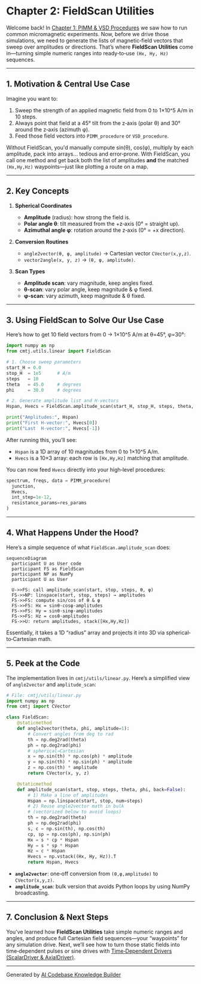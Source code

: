 # Chapter 2: FieldScan Utilities

Welcome back! In [Chapter 1: PIMM & VSD Procedures](01_pimm___vsd_procedures_.md) we saw how to run common micromagnetic experiments. Now, before we drive those simulations, we need to generate the lists of magnetic‐field vectors that sweep over amplitudes or directions. That’s where **FieldScan Utilities** come in—turning simple numeric ranges into ready‑to‑use `(Hx, Hy, Hz)` sequences.

---

## 1. Motivation & Central Use Case

Imagine you want to:

1. Sweep the strength of an applied magnetic field from 0 to 1×10^5 A/m in 10 steps.
2. Always point that field at a 45° tilt from the z‑axis (polar θ)
   and 30° around the z‑axis (azimuth φ).
3. Feed those field vectors into `PIMM_procedure` or `VSD_procedure`.

Without FieldScan, you'd manually compute sin(θ), cos(φ), multiply by each amplitude, pack into arrays… tedious and error‑prone.
With FieldScan, you call one method and get back both the list of amplitudes **and** the matched `(Hx,Hy,Hz)` waypoints—just like plotting a route on a map.

---

## 2. Key Concepts

1. **Spherical Coordinates**

   - **Amplitude** (radius): how strong the field is.
   - **Polar angle θ**: tilt measured from the +z‑axis (0° = straight up).
   - **Azimuthal angle φ**: rotation around the z‑axis (0° = +x direction).

2. **Conversion Routines**

   - `angle2vector(θ, φ, amplitude)` → Cartesian vector `CVector(x,y,z)`.
   - `vector2angle(x, y, z)` → `(θ, φ, amplitude)`.

3. **Scan Types**
   - **Amplitude scan**: vary magnitude, keep angles fixed.
   - **θ‑scan**: vary polar angle, keep magnitude & φ fixed.
   - **φ‑scan**: vary azimuth, keep magnitude & θ fixed.

---

## 3. Using FieldScan to Solve Our Use Case

Here’s how to get 10 field vectors from 0 → 1×10^5 A/m at θ=45°, φ=30°:

```python
import numpy as np
from cmtj.utils.linear import FieldScan

# 1. Choose sweep parameters
start_H = 0.0
stop_H  = 1e5      # A/m
steps   = 10
theta   = 45.0     # degrees
phi     = 30.0     # degrees

# 2. Generate amplitude list and H‑vectors
Hspan, Hvecs = FieldScan.amplitude_scan(start_H, stop_H, steps, theta, phi)

print("Amplitudes:", Hspan)
print("First H‑vector:", Hvecs[0])
print("Last  H‑vector:", Hvecs[-1])
```

After running this, you’ll see:

- `Hspan` is a 1D array of 10 magnitudes from 0 to 1×10^5 A/m.
- `Hvecs` is a 10×3 array: each row is `[Hx,Hy,Hz]` matching that amplitude.

You can now feed `Hvecs` directly into your high‑level procedures:

```python
spectrum, freqs, data = PIMM_procedure(
  junction,
  Hvecs,
  int_step=1e-12,
  resistance_params=res_params
)
```

---

## 4. What Happens Under the Hood?

Here’s a simple sequence of what `FieldScan.amplitude_scan` does:

```mermaid
sequenceDiagram
  participant U as User code
  participant FS as FieldScan
  participant NP as NumPy
  participant U as User

  U->>FS: call amplitude_scan(start, stop, steps, θ, φ)
  FS->>NP: linspace(start, stop, steps) → amplitudes
  FS->>FS: compute sin/cos of θ & φ
  FS->>FS: Hx = sinθ·cosφ·amplitudes
  FS->>FS: Hy = sinθ·sinφ·amplitudes
  FS->>FS: Hz = cosθ·amplitudes
  FS->>U: return amplitudes, stack([Hx,Hy,Hz])
```

Essentially, it takes a 1D “radius” array and projects it into 3D via spherical‐to‐Cartesian math.

---

## 5. Peek at the Code

The implementation lives in `cmtj/utils/linear.py`. Here’s a simplified view of `angle2vector` and `amplitude_scan`:

```python
# File: cmtj/utils/linear.py
import numpy as np
from cmtj import CVector

class FieldScan:
    @staticmethod
    def angle2vector(theta, phi, amplitude=1):
        # Convert angles from deg to rad
        th = np.deg2rad(theta)
        ph = np.deg2rad(phi)
        # spherical→Cartesian
        x = np.sin(th) * np.cos(ph) * amplitude
        y = np.sin(th) * np.sin(ph) * amplitude
        z = np.cos(th) * amplitude
        return CVector(x, y, z)

    @staticmethod
    def amplitude_scan(start, stop, steps, theta, phi, back=False):
        # 1) Make a line of amplitudes
        Hspan = np.linspace(start, stop, num=steps)
        # 2) Reuse angle2vector math in bulk
        # (vectorized below to avoid loops)
        th = np.deg2rad(theta)
        ph = np.deg2rad(phi)
        s, c = np.sin(th), np.cos(th)
        cp, sp = np.cos(ph), np.sin(ph)
        Hx = s * cp * Hspan
        Hy = s * sp * Hspan
        Hz = c * Hspan
        Hvecs = np.vstack((Hx, Hy, Hz)).T
        return Hspan, Hvecs
```

- **`angle2vector`**: one‐off conversion from `(θ,φ,amplitude)` to `CVector(x,y,z)`.
- **`amplitude_scan`**: bulk version that avoids Python loops by using NumPy broadcasting.

---

## 7. Conclusion & Next Steps

You’ve learned how **FieldScan Utilities** take simple numeric ranges and angles, and produce full Cartesian field sequences—your “waypoints” for any simulation drive. Next, we’ll see how to turn those static fields into time‑dependent pulses or sine drives with [Time‑Dependent Drivers (ScalarDriver & AxialDriver)](03_time_dependent_drivers__scalardriver___axialdriver__.md).

---

Generated by [AI Codebase Knowledge Builder](https://github.com/The-Pocket/Tutorial-Codebase-Knowledge)
